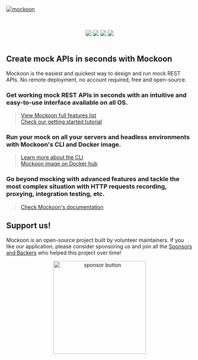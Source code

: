[![mockoon](https://user-images.githubusercontent.com/7489814/203794601-d7f55b26-6796-40f0-a591-81879dfc6aa8.png)](https://mockoon.com)
<div align="center">
  <br><br>
  <a href="https://mockoon.com/download/"><img src="https://img.shields.io/badge/Download%20app-Go-green.svg?style=flat-square&colorB=1997c6"/></a>
  <a href="https://mockoon.com/"><img src="https://img.shields.io/badge/Website-Go-green.svg?style=flat-square&colorB=1997c6"/></a>
  <a href="https://mockoon.com/newsletter/"><img src="https://img.shields.io/badge/Newsletter-Subscribe-green.svg?style=flat-square"/></a>
  <a href="https://discord.gg/FtJjkejKGp"><img src="https://img.shields.io/badge/Discord-go-blue.svg?style=flat-square&colorA=6c84d9&colorB=1da1f2"/></a>
  <br>
  <br>  
</div>

## Create mock APIs in seconds with Mockoon

Mockoon is the easiest and quickest way to design and run mock REST APIs.
No remote deployment, no account required, free and open-source.

### Get working mock REST APIs in seconds with an intuitive and easy-to-use interface available on all OS.

> [View Mockoon full features list](https://mockoon.com/features/)  
> [Check our getting started tutorial](https://mockoon.com/tutorials/getting-started/)

### Run your mock on all your servers and headless environments with Mockoon's CLI and Docker image. 

> [Learn more about the CLI](https://mockoon.com/cli/)  
> [Mockoon image on Docker hub](https://hub.docker.com/r/mockoon/cli)

### Go beyond mocking with advanced features and tackle the most complex situation with HTTP requests recording, proxying, integration testing, etc.

> [Check Mockoon's documentation](https://mockoon.com/docs/latest/about/)

## Support us!

Mockoon is an open-source project built by volunteer maintainers. If you like our application, please consider sponsoring us and join all the [Sponsors and Backers](https://github.com/mockoon/mockoon/blob/main/backers.md) who helped this project over time!

<div align="center">
<a href="https://github.com/sponsors/mockoon"><img src="https://mockoon.com/images/sponsor-btn.png" width="250" alt="sponsor button" /></a>
</div>
